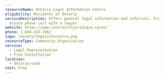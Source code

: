 ```yaml
---
resourceName: Ontario Legal Information Centre
eligibility: Residents of Ontario
serviceDescription: Offers general legal information and referrals. Free 30
  minute phone call with a lawyer.
website: https://www.centreinfojuridique.ca/en/ 
phone: 1-844-343-7462
logo: /assets/legalinfocentre.png
resourceType: Community Organization
service:
  - Legal Representation
  - Free Consultation
location:
  - Ontario-wide
cost: Free
---
```

